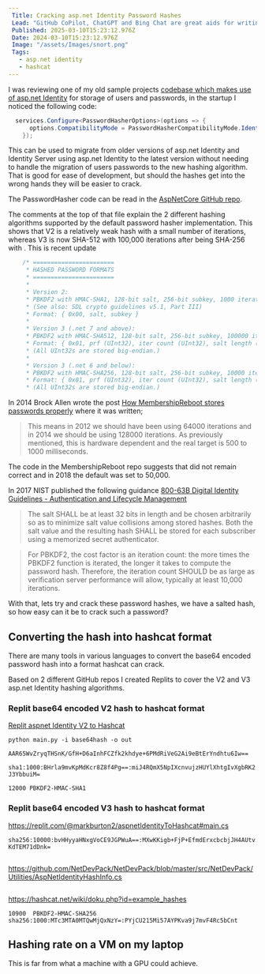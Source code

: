 ```yaml
---
 Title: Cracking asp.net Identity Password Hashes
 Lead: "GitHub CoPilot, ChatGPT and Bing Chat are great aids for writing code but don't have the context of private code repositories or knowledge bases, I used RAG to add that context." 
 Published: 2025-03-10T15:23:12.976Z 
 Date: 2024-03-10T15:23:12.976Z 
 Image: "/assets/Images/snort.png" 
 Tags: 
   - asp.net identity
   - hashcat
---
```


I was reviewing one of my old sample projects [codebase which makes use of asp.net Identity](https://github.com/MarkZither/SwaggerAndHealthCheckBlog/blob/33d032bcc0a0fc7ee042f9059adb03088c540d99/src/LoginService/Startup.cs#L39) for storage of users and passwords, in the startup I noticed the following code:

``` csharp
  services.Configure<PasswordHasherOptions>(options => {
      options.CompatibilityMode = PasswordHasherCompatibilityMode.IdentityV2;
    });
```

This can be used to migrate from older versions of asp.net Identity and Identity Server using asp.net Identity to the latest version without needing to handle the migration of users passwords to the new hashing algorithm. That is good for ease of development, but should the hashes get into the wrong hands they will be easier to crack.

The PasswordHasher code can be read in the [AspNetCore GitHub repo](https://github.com/dotnet/AspNetCore/blob/main/src/Identity/Extensions.Core/src/PasswordHasher.cs).

The comments at the top of that file explain the 2 different hashing algorithms supported by the default password hasher implementation. This shows that V2 is a relatively weak hash with a small number of iterations, whereas V3 is now SHA-512 with 100,000 iterations after being SHA-256 with . This is recent update

``` csharp
    /* =======================
     * HASHED PASSWORD FORMATS
     * =======================
     *
     * Version 2:
     * PBKDF2 with HMAC-SHA1, 128-bit salt, 256-bit subkey, 1000 iterations.
     * (See also: SDL crypto guidelines v5.1, Part III)
     * Format: { 0x00, salt, subkey }
     *
     * Version 3 (.net 7 and above):
     * PBKDF2 with HMAC-SHA512, 128-bit salt, 256-bit subkey, 100000 iterations.
     * Format: { 0x01, prf (UInt32), iter count (UInt32), salt length (UInt32), salt, subkey }
     * (All UInt32s are stored big-endian.)
     *
     * Version 3 (.net 6 and below):
     * PBKDF2 with HMAC-SHA256, 128-bit salt, 256-bit subkey, 10000 iterations.
     * Format: { 0x01, prf (UInt32), iter count (UInt32), salt length (UInt32), salt, subkey }
     * (All UInt32s are stored big-endian.)
```

In 2014 Brock Allen wrote the post [How MembershipReboot stores passwords properly](https://brockallen.com/2014/02/09/how-membershipreboot-stores-passwords-properly/) where it was written;

> This means in 2012 we should have been using 64000 iterations and in 2014 we should be using 128000 iterations. As previously mentioned, this is hardware dependent and the real target is 500 to 1000 milliseconds.

The code in the MembershipReboot repo suggests that did not remain correct and in 2018 the default was set to 50,000.

In 2017 NIST published the following guidance [800-63B
Digital Identity Guidelines - Authentication and Lifecycle Management](https://pages.nist.gov/800-63-3/sp800-63b.html)

> The salt SHALL be at least 32 bits in length and be chosen arbitrarily so as to minimize salt value collisions among stored hashes. Both the salt value and the resulting hash SHALL be stored for each subscriber using a memorized secret authenticator.

> For PBKDF2, the cost factor is an iteration count: the more times the PBKDF2 function is iterated, the longer it takes to compute the password hash. Therefore, the iteration count SHOULD be as large as verification server performance will allow, typically at least 10,000 iterations.

With that, lets try and crack these password hashes, we have a salted hash, so how easy can it be to crack such a password?

## Converting the hash into hashcat format

There are many tools in various languages to convert the base64 encoded password hash into a format hashcat can crack.

Based on 2 different GitHub repos I created Replits to cover the V2 and V3 asp.net Identity hashing algorithms.

### Replit base64 encoded V2 hash to hashcat format
[Replit aspnet Identity V2 to Hashcat](https://replit.com/@markburton2/aspnetIdentityV2ToHashcat#main.py)

`python main.py -i base64hash -o out`

`AAR65WvZryqTHSnK/GfH+D6aInhFCZfk2khdye+6PMdRiVeG2Ai9eBtErYndhtu6Iw==`

`sha1:1000:BHrla9mvKpMdKcr8Z8f4Pg==:miJ4RQmX5NpIXcnvujzHUYlXhtgIvXgbRK2J3YbbuiM=`

`12000 PBKDF2-HMAC-SHA1`

### Replit base64 encoded V3 hash to hashcat format
https://replit.com/@markburton2/aspnetIdentityToHashcat#main.cs



`sha256:10000:bvHHyyaHNxgVoCE9JGPWuA==:MXwKKigb+FjP+EfmdErxcbcbjJH4AUtvKdTEM71dDnk=`

``` csharp 

```

https://github.com/NetDevPack/NetDevPack/blob/master/src/NetDevPack/Utilities/AspNetIdentityHashInfo.cs
``` csharp

```

https://hashcat.net/wiki/doku.php?id=example_hashes

`10900	PBKDF2-HMAC-SHA256	sha256:1000:MTc3MTA0MTQwMjQxNzY=:PYjCU215Mi57AYPKva9j7mvF4Rc5bCnt`

## Hashing rate on a VM on my laptop

This is far from what a machine with a GPU could achieve.